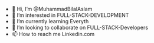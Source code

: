 - 👋 Hi, I’m @MuhammadBilalAslam
- 👀 I’m interested in FULL-STACK-DEVELOPMENT
- 🌱 I’m currently learning Everyth
- 💞️ I’m looking to collaborate on FULL-STACK-Developers
- 📫 How to reach me Linkedin.com

<!---
MuhammadBilalAslamLive/MuhammadBilalAslamLive is a ✨ special ✨ repository because its `README.md` (this file) appears on your GitHub profile.
You can click the Preview link to take a look at your changes.
--->
